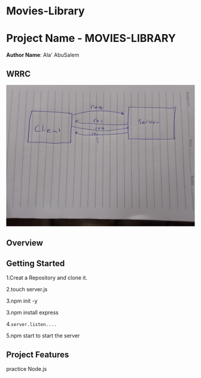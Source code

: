 # Movies-Library
# Project Name - MOVIES-LIBRARY

**Author Name**: Ala' AbuSalem

## WRRC
![alt text](./img/IMG_20230501_142327.jpg)

## Overview

## Getting Started
1.Creat a Repository and clone it.

2.touch server.js

3.npm init -y

3.npm install express

4.`server.listen....`

5.npm start to start the server


## Project Features
practice  Node.js